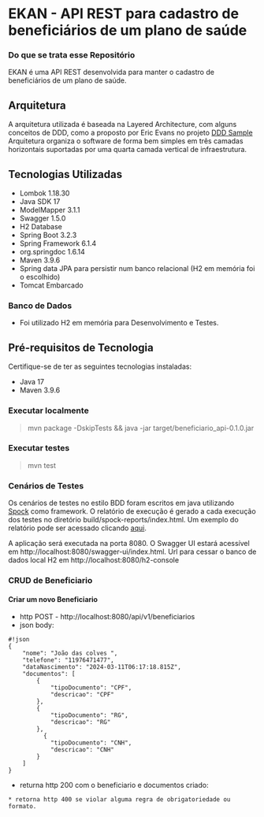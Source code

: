 # EKAN - API REST para cadastro de beneficiários de um plano de saúde

### Do que se trata esse Repositório ###
EKAN é uma API REST desenvolvida para manter o cadastro de beneficiários de um plano de saúde.

## Arquitetura ##

A arquitetura utilizada é baseada na Layered Architecture, com alguns conceitos de
DDD, como a proposto por Eric Evans no projeto [DDD Sample](http://dddsample.sourceforge.net/architecture.html)
Arquitetura organiza o software de forma bem simples em três camadas horizontais 
suportadas por uma quarta camada vertical de infraestrutura. 

## Tecnologias Utilizadas

- Lombok 1.18.30
- Java SDK 17
- ModelMapper 3.1.1
- Swagger 1.5.0
- H2 Database
- Spring Boot 3.2.3
- Spring Framework 6.1.4
- org.springdoc 1.6.14
- Maven 3.9.6
- Spring data JPA para persistir num banco relacional (H2 em memória foi o escolhido)
- Tomcat Embarcado

### Banco de Dados ###
- Foi utilizado H2 em memória para Desenvolvimento e Testes. 

## Pré-requisitos de Tecnologia

Certifique-se de ter as seguintes tecnologias instaladas:

- Java 17
- Maven 3.9.6

### Executar localmente ###
> mvn package -DskipTests && java -jar target/beneficiario_api-0.1.0.jar

### Executar testes ###
> mvn test

### Cenários de Testes ###
Os cenários de testes no estilo BDD foram escritos em java utilizando 
[Spock](https://code.google.com/p/spock/) como framework.
O relatório de execução é gerado a cada execução dos testes no diretório build/spock-reports/index.html.
Um exemplo do relatório pode ser acessado clicando [aqui](http://rodrigormu.github.io/rest-api-endereco/).

A aplicação será executada na porta 8080.
O Swagger UI estará acessível em http://localhost:8080/swagger-ui/index.html.
Url para cessar o banco de dados local H2 em http://localhost:8080/h2-console

### CRUD de Beneficiario ###

#### Criar um novo Beneficiario ####

* http POST - http://localhost:8080/api/v1/beneficiarios
* json body:
```
#!json
{
    "nome": "João das colves ",
    "telefone": "11976471477",
    "dataNascimento": "2024-03-11T06:17:18.815Z",
    "documentos": [
        {
            "tipoDocumento": "CPF",
            "descricao": "CPF"
        },
        {
            "tipoDocumento": "RG",
            "descricao": "RG"
        },
          {
            "tipoDocumento": "CNH",
            "descricao": "CNH"
        }
    ]
}
```
* returna http 200 com o beneficiario e documentos criado:
```
* retorna http 400 se violar alguma regra de obrigatoriedade ou formato.

```

 
